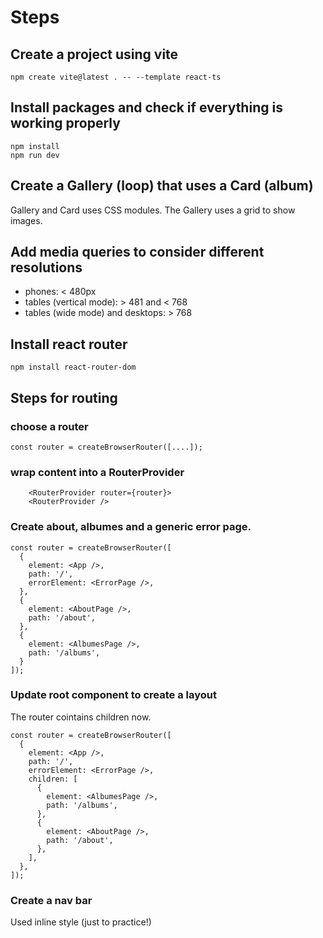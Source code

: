 # Steps

## Create a project using vite
    npm create vite@latest . -- --template react-ts

## Install packages and check if everything is working properly
    npm install
    npm run dev

## Create a Gallery (loop) that uses a Card (album)
Gallery and Card uses CSS modules.
The Gallery uses a grid to show images.

## Add media queries to consider different resolutions
- phones: < 480px
- tables (vertical mode): > 481 and < 768
- tables (wide mode) and desktops: > 768

## Install react router
    npm install react-router-dom

## Steps for routing
### choose a router
```
const router = createBrowserRouter([....]);
```

### wrap content into a RouterProvider
```
    <RouterProvider router={router}>
    <RouterProvider />
```

### Create about, albumes and a generic error page. 
```
const router = createBrowserRouter([
  {
    element: <App />,
    path: '/',
    errorElement: <ErrorPage />,
  },
  {
    element: <AboutPage />,
    path: '/about',
  },
  {
    element: <AlbumesPage />,
    path: '/albums',
  }
]);
```

### Update root component to create a layout
The router cointains children now. 
```
const router = createBrowserRouter([
  {
    element: <App />,
    path: '/',
    errorElement: <ErrorPage />,
    children: [
      {
        element: <AlbumesPage />,
        path: '/albums',
      },
      {
        element: <AboutPage />,
        path: '/about',
      },        
    ],
  },
]);
```

### Create a nav bar
Used inline style (just to practice!)
